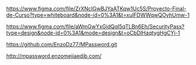 <!-- Enlace de Figjman -->
https://www.figma.com/file/ZrXNcIGwBJYaATKqw1Uc5S/Proyecto-Final-de-Curso?type=whiteboard&node-id=0%3A1&t=xulFDWWqwQOyhUmw-1

<!-- Enlace de Figma -->
https://www.figma.com/file/aWmGwYxGidQqI5qTLBn6Eh/SecurityPass?type=design&node-id=0%3A1&mode=design&t=oCbDlHaqtygHgCYj-1

<!-- Enlace de GitHub -->
https://github.com/EnzoDz77/MPassword.git

<!-- Enlace de Dominio -->

http://mpassword.enzomejiaedib.com/
